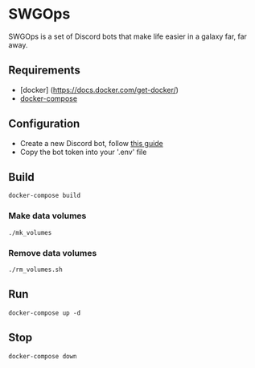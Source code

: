 # SWGOps

SWGOps is a set of Discord bots that make life easier in a galaxy far, far away.

## Requirements

* [docker] (https://docs.docker.com/get-docker/)
* [docker-compose](https://docs.docker.com/compose/install/)

## Configuration

* Create a new Discord bot, follow [this guide](https://discordpy.readthedocs.io/en/stable/discord.html#inviting-your-bot)
* Copy the bot token into your '.env' file

## Build

```
docker-compose build
```

### Make data volumes

```
./mk_volumes
```

### Remove data volumes

```
./rm_volumes.sh
```

## Run

```
docker-compose up -d
```

## Stop

```
docker-compose down
```